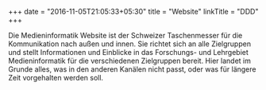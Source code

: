 +++
date = "2016-11-05T21:05:33+05:30"
title = "Website"
linkTitle = "DDD"
+++

Die Medieninformatik Website ist der Schweizer Taschenmesser für die Kommunikation nach außen und innen. Sie richtet sich an alle Zielgruppen und stellt Informationen und Einblicke in das Forschungs- und Lehrgebiet Medieninformatik für die verschiedenen Zielgruppen bereit. Hier landet im Grunde alles, was in den anderen Kanälen nicht passt, oder was für längere Zeit vorgehalten werden soll. 





